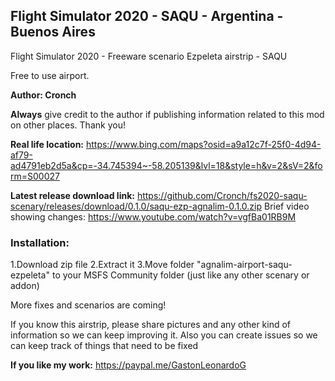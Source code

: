 ## Flight Simulator 2020 - SAQU - Argentina - Buenos Aires

Flight Simulator 2020 - Freeware scenario Ezpeleta airstrip - SAQU

Free to use airport.

**Author: Cronch**

**Always** give credit to the author if publishing information related to this mod on other places. Thank you!

**Real life location:** https://www.bing.com/maps?osid=a9a12c7f-25f0-4d94-af79-ad4791eb2d5a&cp=-34.745394~-58.205139&lvl=18&style=h&v=2&sV=2&form=S00027

**Latest release download link:** https://github.com/Cronch/fs2020-saqu-scenary/releases/download/0.1.0/saqu-ezp-agnalim-0.1.0.zip Brief video showing changes: https://www.youtube.com/watch?v=vgfBa01RB9M

### Installation:

1.Download zip file
2.Extract it
3.Move folder "agnalim-airport-saqu-ezpeleta" to your MSFS Community folder (just like any other scenary or addon)

More fixes and scenarios are coming!

If you know this airstrip, please share pictures and any other kind of information so we can keep improving it. Also you can create issues so we can keep track of things that need to be fixed

**If you like my work:** https://paypal.me/GastonLeonardoG
